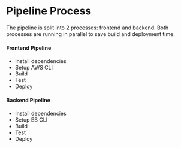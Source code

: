 # Pipeline Process

The pipeline is split into 2 processes: frontend and backend. Both processes are running in parallel to save build and deployment time.

#### Frontend Pipeline
- Install dependencies
- Setup AWS CLI
- Build
- Test
- Deploy

#### Backend Pipeline
- Install dependencies
- Setup EB CLI
- Build
- Test
- Deploy

